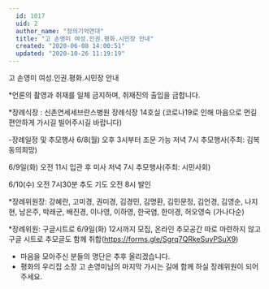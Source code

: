 ```yaml
---
  id: 1017
  uid: 2
  author_name: "정의기억연대"
  title: "고 손영미 여성.인권.평화.시민장 안내"
  created: "2020-06-08 14:00:51"
  updated: "2020-10-26 11:19:19"
---
```

고 손영미 여성.인권.평화.시민장 안내
 
\*언론의 촬영과 취재를 일체 금지하며, 취재진의 출입을 금합니다.

\*장례식장 : 신촌연세세브란스병원 장례식장 14호실
(코로나19로 인해 마음으로 먼길 편안하게 가시길 빌어주시길 바랍니다) 

-장례일정 및 추모행사 
6/8(월) 
오후 3시부터 조문 가능 
저녁 7시 추모행사(주최: 김복동의희망)

6/9일(화) 
오전 11시 입관 후 미사
저녁 7시 추모행사(주최: 시민사회)

6/10(수) 
오전 7시30분 추도 기도
오전 8시 발인
 
\*장례위원장: 강혜란, 고미경, 권미경, 김경민, 김명환, 김민문정, 김언경, 김영순, 나지현, 남은주, 박래군, 배진경, 이나영, 이하영, 한국염, 한미경, 허오영숙 (가나다순)

\*장례위원: 구글시트로 6/9일(화) 12시까지 모집, 온라인 추모공간 따로 마련하지 않고 구글 시트로 추모글도 함께 취합(https://forms.gle/Sgrq7QRkeSuyPSuX9)

- 마음을 모아주신 분들의 명단은 추후 올리겠습니다. 
- 평화의 우리집 소장 고 손영미님의 마지막 가시는 길에 함께 하실 장례위원이 되어주세요.